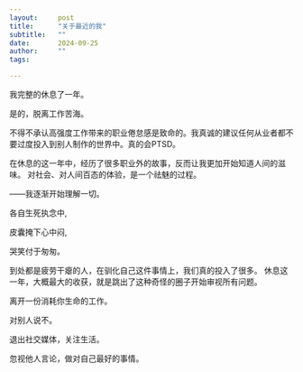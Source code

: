 ```yaml
---
layout:     post
title:      "关于最近的我"
subtitle:   ""
date:       2024-09-25
author:     ""
tags:

---
```


我完整的休息了一年。

是的，脱离工作苦海。

不得不承认高强度工作带来的职业倦怠感是致命的。我真诚的建议任何从业者都不要过度投入到别人制作的世界中。真的会PTSD。

在休息的这一年中，经历了很多职业外的故事，反而让我更加开始知道人间的滋味。
对社会、对人间百态的体验，是一个祛魅的过程。

——我逐渐开始理解一切。

各自生死执念中,

皮囊掩下心中闷,

哭笑付于匆匆。

到处都是疲劳干瘪的人，在驯化自己这件事情上，我们真的投入了很多。
休息这一年，大概最大的收获，就是跳出了这种奇怪的圈子开始审视所有问题。

离开一份消耗你生命的工作。

对别人说不。

退出社交媒体，关注生活。

忽视他人言论，做对自己最好的事情。

